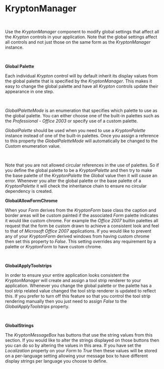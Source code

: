 # KryptonManager

 

Use the *KryptonManager* component to modify global settings that affect all the
*Krypton* controls in your application. Note that the global settings affect all
controls and not just those on the same form as the *KryptonManager* instance.

 

**Global Palette** 

Each individual *Krypton* control will by default inherit its display values
from the global palette that is specified by the *KryptonManager*. This makes it
easy to change the global palette and have all *Krypton* controls update their
appearance in one step.

 

*GlobalPaletteMode* is an enumeration that specifies which palette to use as the
global palette. You can either choose one of the built-in palettes such as the
*Professional - Office 2003* or specify use of a custom palette.

*GlobalPalette* should be used when you need to use a *KryptonPalette* instance
instead of one of the built-in palettes. Once you assign a reference to this
property the *GlobalPaletteMode* will automatically be changed to the *Custom*
enumeration value.

 

Note that you are not allowed circular references in the use of palettes. So if
you define the global palette to be a *KryptonPalette* and then try to make the
base palette of the *KryptonPalette* the *Global* value then it will cause an
error. Whenever you alter the global palette or the base palette of a
*KryptonPalette* it will check the inheritance chain to ensure no circular
dependency is created.

**GlobalAllowFormChrome**

When your *Form* derives from the *KryptonForm* base class the caption and
border areas will be custom painted if the associated *Form* palette indicates
it would like custom chrome. For example the *Office 2007* builtin palettes all
request that the form be custom drawn to achieve a consistent look and feel to
that of *Microsoft Office 2007* applications. If you would like to prevent any
of your *KryptonForm* derived windows from having custom chrome then set this
property to *False*. This setting overrides any requirement by a palette or
*KryptonForm* to have custom chrome.

 

**GlobalApplyToolstrips**

In order to ensure your entire application looks consistent the *KryptonManager*
will create and assign a tool strip renderer to your application. Whenever you
change the global palette or the palette has a tool strip related value changed
the tool strip renderer is updated to reflect this. If you prefer to turn off
this feature so that you control the tool strip rendering manually then you just
need to assign *False* to the *GlobalApplyToolstrips* property.

 

**GlobalStrings**

The *KryptonMessageBox* has buttons that use the string values from this
section. If you would like to alter the strings displayed on those buttons then
you can do so by altering the values in this area. If you have set the
*Localization* property on your *Form* to *True* then these values will be
stored on a per-language setting allowing your message box to have different
display strings per language you choose to define.
